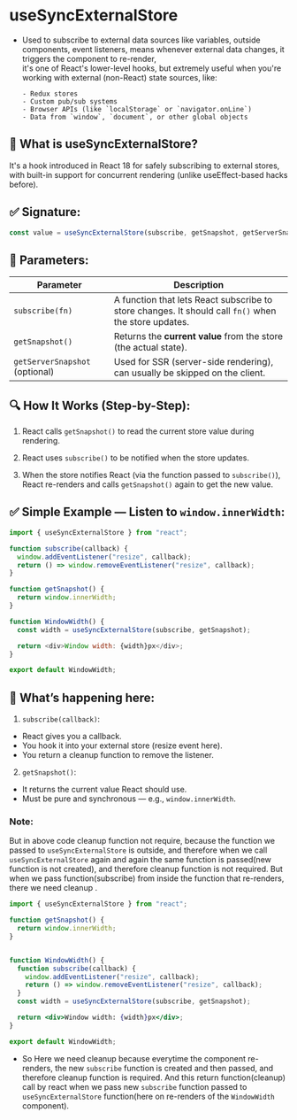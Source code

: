 # useSyncExternalStore

- Used to subscribe to external data sources like variables, outside components, event listeners, means whenever external data changes, it triggers the component to re-render,\
  it's one of React's lower-level hooks, but extremely useful when you're working with external (non-React) state sources, like:

      - Redux stores
      - Custom pub/sub systems
      - Browser APIs (like `localStorage` or `navigator.onLine`)
      - Data from `window`, `document`, or other global objects

## 🔧 What is useSyncExternalStore?

It's a hook introduced in React 18 for safely subscribing to external stores, with built-in support for concurrent rendering (unlike useEffect-based hacks before).

## ✅ Signature:

```jsx
const value = useSyncExternalStore(subscribe, getSnapshot, getServerSnapshot?);
```

## 🧩 Parameters:

| Parameter                      | Description                                                                                          |
| ------------------------------ | ---------------------------------------------------------------------------------------------------- |
| `subscribe(fn)`                | A function that lets React subscribe to store changes. It should call `fn()` when the store updates. |
| `getSnapshot()`                | Returns the **current value** from the store (the actual state).                                     |
| `getServerSnapshot` (optional) | Used for SSR (server-side rendering), can usually be skipped on the client.                          |

## 🔍 How It Works (Step-by-Step):

1. React calls `getSnapshot()` to read the current store value during rendering.

2. React uses `subscribe()` to be notified when the store updates.

3. When the store notifies React (via the function passed to `subscribe()`), React re-renders and calls `getSnapshot()` again to get the new value.

## ✅ Simple Example — Listen to `window.innerWidth`:

```js
import { useSyncExternalStore } from "react";

function subscribe(callback) {
  window.addEventListener("resize", callback);
  return () => window.removeEventListener("resize", callback);
}

function getSnapshot() {
  return window.innerWidth;
}

function WindowWidth() {
  const width = useSyncExternalStore(subscribe, getSnapshot);

  return <div>Window width: {width}px</div>;
}

export default WindowWidth;
```

## 📌 What’s happening here:

1. `subscribe(callback)`:

- React gives you a callback.
- You hook it into your external store (resize event here).
- You return a cleanup function to remove the listener.

2. `getSnapshot()`:

- It returns the current value React should use.
- Must be pure and synchronous — e.g., `window.innerWidth`.

### Note:

But in above code cleanup function not require, because the function we passed to `useSyncExternalStore` is outside, and therefore when we call `useSyncExternalStore` again and again the same function is passed(new function is not created), and therefore cleanup function is not required. But when we pass function(subscribe) from inside the function that re-renders, there we need cleanup .

```jsx
import { useSyncExternalStore } from "react";

function getSnapshot() {
  return window.innerWidth;
}


function WindowWidth() {
  function subscribe(callback) {
    window.addEventListener("resize", callback);
    return () => window.removeEventListener("resize", callback);
  }
  const width = useSyncExternalStore(subscribe, getSnapshot);

  return <div>Window width: {width}px</div>;
}

export default WindowWidth;
```

- So Here we need cleanup because everytime the component re-renders, the new `subscribe` function is created and then passed, and therefore cleanup function is required. And this return function(cleanup) call by react when we pass new `subscribe` function passed to `useSyncExternalStore` function(here on re-renders of the `WindowWidth` component).
